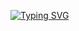 [![Typing SVG](https://readme-typing-svg.demolab.com?font=Fira+Code&weight=450&size=30&duration=5100&pause=800&width=437&lines=RESTful+API+%D0%B4%D0%BB%D1%8F+%D0%B1%D0%B0%D0%B7%D0%BE%D0%B2%D0%BE%D0%B3%D0%BE+%D1%83%D0%BF%D1%80%D0%B0%D0%B2%D0%BB%D0%B5%D0%BD%D0%B8%D1%8F+%D0%B1%D0%B8%D0%B1%D0%BB%D0%B8%D0%BE%D1%82%D0%B5%D1%87%D0%BD%D1%8B%D0%BC+%D0%BA%D0%B0%D1%82%D0%B0%D0%BB%D0%BE%D0%B3%D0%BE%D0%BC)](https://git.io/typing-svg)
